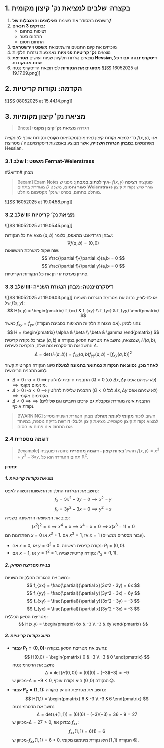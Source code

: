 ```table-of-contents
```
## 1. בקצרה: שלבים למציאת נק׳ קיצון **מקומית**
1. רושמים במסודר את רשימת **האילוצים והמגבלות של $f$**
2. **בודקים 3 תנאים:**
	- רציפות בתחום
	- התחום סגור
	- התחום חסום
3. מוכיחים את קיום התנאים ורושמים את **משפט ויירשטראס**
4. מוצאים **נק׳ קריטיות פנימיות** באמצעות נגזרות חלקיות
5. מוצאים נגזרות חלקיות שניות ועושים **מטריצת Hessian, דיסקרמיננטה** **עבור כל אחת מהנקודות**
6. **מסווגים את הנקודות** לפי תוצאת הדיסקרמיננטה
![[SS 16052025 at 19.17.09.png]]

## 2. הקדמה: נקודות קריטיות
![[SS 08052025 at 15.44.14.png]]
## 3. מציאת נק׳ קיצון מקומיות

> [!note] הגדרה **מציאת נק׳ קיצון מקומי**
>  
כדי למצוא נקודות קיצון (מינימום/מקסימום מקומי) ונקודות אוכף לפונקציה $f(x,y)$, אנו משתמשים ב**מבחן הנגזרת השנייה**, אשר מבוצע באמצעות דיסקרמיננטה / מטריצת Hessian.

### 3.1 שלב I: משפט Fermat-Weierstrass
#מבחן #חדוא2
> [!exam] Exam Notes
> **איך לכתוב במבחן:**
מפני ש- $f(x,y)$ פונקציה **רציפה** מוגדרת בתחום $D$ **סגור וחסום**, משפט **Weierstrass** גורר שיש נקודות קיצון מוחלט בתחום, בפרט יש נק׳ מקסימום מוחלט.

![[SS 16052025 at 19.04.58.png]]
### 3.2 שלב II: מציאת נק׳ קריטיות
![[SS 16052025 at 19.05.45.png]]

מצא את כל הנקודות $(a,b)$ שבהן הגרדיאנט מתאפס, כלומר:
$$ \nabla f(a,b) = (0,0) $$
שזה שקול למערכת המשוואות:
$$ \frac{\partial f}{\partial x}(a,b) = 0 $$
$$ \frac{\partial f}{\partial y}(a,b) = 0 $$
פתרון מערכת זו ייתן את כל הנקודות הקריטיות.
### 3.3 שלב III: דיסקרמיננטה: מבחן הנגזרת השנייה
![[SS 16052025 at 19.06.03.png]]
או לחילופין, נבנה את מטריצת הנגזרות השניות של $f(x,y)$:
$$ H(x,y) = \begin{pmatrix} f_{xx} & f_{xy} \\ f_{yx} & f_{yy} \end{pmatrix} $$
כאשר $f_{xy} = f_{yx}$ (אם הנגזרות חלקיות הרציפות בסביבת הנקודה). נהוג לסמן:
$$ H = \begin{pmatrix} \alpha & \beta \\ \beta & \gamma \end{pmatrix} $$
עבור כל נקודה קריטית $(a,b)$ שנמצאה, נחשב את מטריצת הסיאן בנקודה זו, $H(a,b)$, ונחשב את הדיסקרמיננטה שלה, הנקראת לעיתים $\Delta$.
$$ \Delta = \det(H(a,b)) = f_{xx}(a,b)f_{yy}(a,b) - [f_{xy}(a,b)]^2 $$

**לאחר מכן, נסווג את הנקודות כמתואר בתמונה למעלה**
סיווג הנקודה הקריטית קשור לסוג התבנית הריבועית:
-   $\Delta > 0$ ו-$\alpha > 0$ $\implies$ התבנית חיובית לחלוטין ($Q > 0$ לכל $\Delta x, \Delta y$ לא שניהם אפס) $\implies$ מינימום מקומי.
-   $\Delta > 0$ ו-$\alpha < 0$ $\implies$ התבנית שלילית לחלוטין ($Q < 0$ לכל $\Delta x, \Delta y$ לא שניהם אפס) $\implies$ מקסימום מקומי.
-   $\Delta < 0$ $\implies$ התבנית אינה מוגדרת (מקבלת גם ערכים חיוביים וגם שליליים) $\implies$ נקודת אוכף.

> [!WARNING] חשוב לזכור **מקומי לעומת מוחלט**
> מבחן הנגזרת השנייה מסייע למצוא נקודות קיצון *מקומיות*. מציאת קיצון *גלובלי* דורשת בדיקה נוספת, במיוחד אם התחום אינו פתוח או חסום.

### 2.4 דוגמה מספרית

> [!example] תרגיל **בעיות קיצון - דוגמה מספרית**
> נתונה הפונקציה $f(x,y) = x^3 + y^3 - 3xy$.
> תחום ההגדרה הוא כל $\mathbb{R}^2$.

**פתרון:**
##### 1. מציאת נקודות קריטיות

נחשב את הנגזרות החלקיות הראשונות ונשווה לאפס:
$$ f_x = 3x^2 - 3y = 0 \implies x^2 = y $$
$$ f_y = 3y^2 - 3x = 0 \implies y^2 = x $$
נציב את המשוואה הראשונה בשנייה:\
$$(x^2)^2 = x \implies x^4 = x \implies x^4 - x = 0 \implies x(x^3 - 1) = 0$$
הפתרונות הם $x = 0$ או $x^3 = 1$.
אם $x^3 = 1$, אז $x = 1$ (עבור מספרים ממשיים).

-   אם $x = 0$, אז $y = 0^2 = 0$. נקודה קריטית ראשונה: $P_1 = (0,0)$.
-   אם $x = 1$, אז $y = 1^2 = 1$. נקודה קריטית שנייה: $P_2 = (1,1)$.

##### 2. בניית מטריצת הסיאן

נחשב את הנגזרות החלקיות השניות:
$$ f_{xx} = \frac{\partial}{\partial x}(3x^2 - 3y) = 6x $$
$$ f_{yy} = \frac{\partial}{\partial y}(3y^2 - 3x) = 6y $$
$$ f_{xy} = \frac{\partial}{\partial y}(3x^2 - 3y) = -3 $$
$$ f_{yx} = \frac{\partial}{\partial x}(3y^2 - 3x) = -3 $$
מטריצת הסיאן הכללית:
$$ H(x,y) = \begin{pmatrix} 6x & -3 \\ -3 & 6y \end{pmatrix} $$

##### 3. סיווג נקודות קריטיות

*   **עבור $P_1 = (0,0)$:**
    נחשב את מטריצת הסיאן בנקודה:
    $$ H(0,0) = \begin{pmatrix} 0 & -3 \\ -3 & 0 \end{pmatrix} $$
    נחשב את הדטרמיננטה:
    $$ \Delta = \det(H(0,0)) = (0)(0) - (-3)(-3) = -9 $$
    מכיוון ש-$\Delta = -9 < 0$, הנקודה $(0,0)$ היא נקודת אוכף 😟.

*   **עבור $P_2 = (1,1)$:**
    נחשב את מטריצת הסיאן בנקודה:
    $$ H(1,1) = \begin{pmatrix} 6 & -3 \\ -3 & 6 \end{pmatrix} $$
    נחשב את הדטרמיננטה:
    $$ \Delta = \det(H(1,1)) = (6)(6) - (-3)(-3) = 36 - 9 = 27 $$
    מכיוון ש-$\Delta = 27 > 0$, נבדוק את $f_{xx}$:
    $$ f_{xx}(1,1) = 6(1) = 6 $$
    מכיוון ש-$f_{xx}(1,1) = 6 > 0$, הנקודה $(1,1)$ היא נקודת מינימום מקומי 😟.